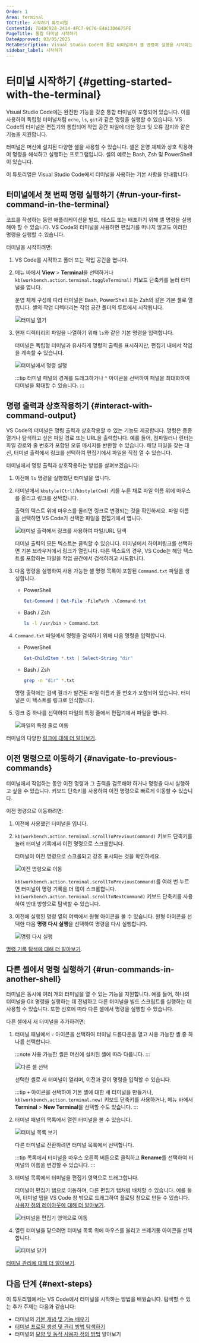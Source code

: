 ```yaml
---
Order: 1
Area: terminal
TOCTitle: 시작하기 튜토리얼
ContentId: 7B4DC928-2414-4FC7-9C76-E4A13D6675FE
PageTitle: 통합 터미널 시작하기
DateApproved: 03/05/2025
MetaDescription: Visual Studio Code의 통합 터미널에서 셸 명령어 실행을 시작하는 방법을 알아보세요.
sidebar_label: 시작하기
---
```


# 터미널 시작하기 {#getting-started-with-the-terminal}

Visual Studio Code에는 완전한 기능을 갖춘 통합 터미널이 포함되어 있습니다. 이를 사용하여 독립형 터미널처럼 `echo`, `ls`, `git`과 같은 명령을 실행할 수 있습니다. VS Code의 터미널은 편집기와 통합되어 작업 공간 파일에 대한 링크 및 오류 감지와 같은 기능을 지원합니다.

터미널은 머신에 설치된 다양한 셸을 사용할 수 있습니다. 셸은 운영 체제와 상호 작용하여 명령을 해석하고 실행하는 프로그램입니다. 셸의 예로는 Bash, Zsh 및 PowerShell이 있습니다.

이 튜토리얼은 Visual Studio Code에서 터미널을 사용하는 기본 사항을 안내합니다.

## 터미널에서 첫 번째 명령 실행하기 {#run-your-first-command-in-the-terminal}

코드를 작성하는 동안 애플리케이션을 빌드, 테스트 또는 배포하기 위해 셸 명령을 실행해야 할 수 있습니다. VS Code의 터미널을 사용하면 편집기를 떠나지 않고도 이러한 명령을 실행할 수 있습니다.

터미널을 시작하려면:

1. VS Code를 시작하고 폴더 또는 작업 공간을 엽니다.

1. 메뉴 바에서 **View** > **Terminal**을 선택하거나 `kb(workbench.action.terminal.toggleTerminal)` 키보드 단축키를 눌러 터미널을 엽니다.

    운영 체제 구성에 따라 터미널은 Bash, PowerShell 또는 Zsh와 같은 기본 셸로 열립니다. 셸의 작업 디렉터리는 작업 공간 폴더의 루트에서 시작됩니다.

    ![터미널 열기](./images/getting-started/open-terminal.png)

1. 현재 디렉터리의 파일을 나열하기 위해 `ls`와 같은 기본 명령을 입력합니다.

    터미널은 독립형 터미널과 유사하게 명령의 출력을 표시하지만, 편집기 내에서 작업을 계속할 수 있습니다.

    ![터미널에서 명령 실행](./images/getting-started/terminal-output.png)

    :::tip
    터미널 패널의 경계를 드래그하거나 `^` 아이콘을 선택하여 패널을 최대화하여 터미널을 확대할 수 있습니다.
    :::

## 명령 출력과 상호작용하기 {#interact-with-command-output}

VS Code의 터미널은 명령 출력과 상호작용할 수 있는 기능도 제공합니다. 명령은 종종 열거나 탐색하고 싶은 파일 경로 또는 URL을 출력합니다. 예를 들어, 컴파일러나 린터는 파일 경로와 줄 번호가 포함된 오류 메시지를 반환할 수 있습니다. 해당 파일을 찾는 대신, 터미널 출력에서 링크를 선택하여 편집기에서 파일을 직접 열 수 있습니다.

터미널에서 명령 출력과 상호작용하는 방법을 살펴보겠습니다:

1. 이전에 `ls` 명령을 실행했던 터미널을 엽니다.

1. 터미널에서 `kbstyle(Ctrl)`/`kbstyle(Cmd)` 키를 누른 채로 파일 이름 위에 마우스를 올리고 링크를 선택합니다.

    출력의 텍스트 위에 마우스를 올리면 링크로 변경되는 것을 확인하세요. 파일 이름을 선택하면 VS Code가 선택한 파일을 편집기에서 엽니다.

    ![터미널 출력에서 링크를 사용하여 파일/URL 탐색](./images/getting-started/terminal-links.png)

    터미널 출력의 모든 텍스트는 클릭할 수 있습니다. 터미널에서 하이퍼링크를 선택하면 기본 브라우저에서 링크가 열립니다. 다른 텍스트의 경우, VS Code는 해당 텍스트를 포함하는 파일을 작업 공간에서 검색하려고 시도합니다.

1. 다음 명령을 실행하여 사용 가능한 셸 명령 목록이 포함된 `Command.txt` 파일을 생성합니다.

    * PowerShell

        ```powershell
        Get-Command | Out-File -FilePath .\Command.txt
        ```

    * Bash / Zsh

        ```bash
        ls -l /usr/bin > Command.txt
        ```

1. `Command.txt` 파일에서 명령을 검색하기 위해 다음 명령을 입력합니다.

    * PowerShell

        ```powershell
        Get-ChildItem *.txt | Select-String "dir"
        ```

    * Bash / Zsh

        ```bash
        grep -n "dir" *.txt
        ```

    명령 출력에는 검색 결과가 발견된 파일 이름과 줄 번호가 포함되어 있습니다. 터미널은 이 텍스트를 링크로 인식합니다.

1. 링크 중 하나를 선택하여 파일의 특정 줄에서 편집기에서 파일을 엽니다.

    ![파일의 특정 줄로 이동](./images/getting-started/terminal-line-column.png)

터미널의 다양한 [링크에 대해 더 알아보기](/docs/terminal/basics.md#links).

## 이전 명령으로 이동하기 {#navigate-to-previous-commands}

터미널에서 작업하는 동안 이전 명령과 그 출력을 검토해야 하거나 명령을 다시 실행하고 싶을 수 있습니다. 키보드 단축키를 사용하여 이전 명령으로 빠르게 이동할 수 있습니다.

이전 명령으로 이동하려면:

1. 이전에 사용했던 터미널을 엽니다.

1. `kb(workbench.action.terminal.scrollToPreviousCommand)` 키보드 단축키를 눌러 터미널 기록에서 이전 명령으로 스크롤합니다.

    터미널이 이전 명령으로 스크롤되고 강조 표시되는 것을 확인하세요.

    ![이전 명령으로 이동](./images/getting-started/previous-command.png)

    `kb(workbench.action.terminal.scrollToPreviousCommand)`를 여러 번 누르면 터미널이 명령 기록을 더 많이 스크롤합니다. `kb(workbench.action.terminal.scrollToNextCommand)` 키보드 단축키를 사용하여 반대 방향으로 탐색할 수 있습니다.

1. 이전에 실행된 명령 옆의 여백에서 원형 아이콘을 볼 수 있습니다. 원형 아이콘을 선택한 다음 **명령 다시 실행**을 선택하여 명령을 다시 실행합니다.

    ![명령 다시 실행](./images/getting-started/rerun-command.png)

[명령 기록 탐색에 대해 더 알아보기](/docs/terminal/shell-integration.md#command-navigation).

## 다른 셸에서 명령 실행하기 {#run-commands-in-another-shell}

터미널은 동시에 여러 개의 터미널을 열 수 있는 기능을 지원합니다. 예를 들어, 하나의 터미널을 Git 명령을 실행하는 데 전념하고 다른 터미널을 빌드 스크립트를 실행하는 데 사용할 수 있습니다. 또한 선호에 따라 다른 셸에서 명령을 실행할 수 있습니다.

다른 셸에서 새 터미널을 추가하려면:

1. 터미널 패널에서 `˅` 아이콘을 선택하여 터미널 드롭다운을 열고 사용 가능한 셸 중 하나를 선택합니다.

    :::note
    사용 가능한 셸은 머신에 설치된 셸에 따라 다릅니다.
    :::

    ![다른 셸 선택](./images/getting-started/select-shell.png)

    선택한 셸로 새 터미널이 열리며, 이전과 같이 명령을 입력할 수 있습니다.

    :::tip
    `+` 아이콘을 선택하여 기본 셸에 대한 새 터미널을 만들거나, `kb(workbench.action.terminal.new)` 키보드 단축키를 사용하거나, 메뉴 바에서 **Terminal** > **New Terminal**을 선택할 수도 있습니다.
    :::

1. 터미널 패널의 목록에서 열린 터미널을 볼 수 있습니다.

    ![터미널 목록 보기](./images/getting-started/terminal-list.png)

    다른 터미널로 전환하려면 터미널 목록에서 선택합니다.

    :::tip
    목록에서 터미널을 마우스 오른쪽 버튼으로 클릭하고 **Rename**를 선택하여 터미널의 이름을 변경할 수 있습니다.
    :::

1. 터미널 목록에서 터미널을 편집기 영역으로 드래그합니다.

    터미널이 편집기 탭으로 이동하며, 다른 편집기 탭처럼 배치할 수 있습니다. 예를 들어, 터미널 탭을 VS Code 창 밖으로 드래그하여 플로팅 창으로 만들 수 있습니다. [사용자 정의 레이아웃에 대해 더 알아보기](/docs/editor/custom-layout.md#editor).

    ![터미널을 편집기 영역으로 이동](./images/getting-started/move-terminal.png)

1. 열린 터미널을 닫으려면 터미널 목록 위에 마우스를 올리고 쓰레기통 아이콘을 선택합니다.

    ![터미널 닫기](./images/getting-started/close-terminal.png)

[터미널 관리에 대해 더 알아보기](/docs/terminal/basics.md#managing-terminals).

## 다음 단계 {#next-steps}

이 튜토리얼에서는 VS Code에서 터미널을 시작하는 방법을 배웠습니다. 탐색할 수 있는 추가 주제는 다음과 같습니다:

* 터미널의 [기본 개념 및 기능 배우기](/docs/terminal/basics.md)
* [터미널 프로필 생성 및 관리 방법 탐색하기](/docs/terminal/profiles.md)
* 터미널의 [모양 및 동작 사용자 정의 방법](/docs/terminal/appearance.md) 알아보기
